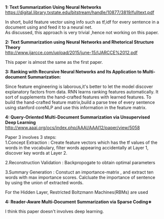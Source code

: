 <b>1: Text Summarization Using Neural Networks  </b>  
https://digital.library.txstate.edu/bitstream/handle/10877/3819/fulltext.pdf  

In short, build feature vector using info such as tf,idf for every sentence in a document using and feed it to a neural net.  
As discussed, this approach is very trivial ,hence not working on this paper. 

<b>2: Text Summarization using Neural Networks and Rhetorical Structure Theory </b>  
http://www.ijarcce.com/upload/2015/june-15/IJARCCE%2012.pdf  

This paper is almost the same as the first paper.  

<b>3: Ranking with Recursive Neural Networks and Its Application to Multi-document Summarization:  </b>  

Since feature engineering is laborous,it's better to let the model discover
explanatory factors from data. RNN learns ranking features automatically.
It sort of supplements the hand-crafted features with learned features.
To build the hand-crafted feature matrix,build a parse tree of every sentence using stanford coreNLP and 
use this information in the feature matrix.

<b>4: Query-Oriented Multi-Document Summarization via Unsupervised Deep Learning  </b>  
http://www.aaai.org/ocs/index.php/AAAI/AAAI12/paper/view/5058  

Paper 3 involves 3 steps:  
1.Concept Extraction :  Create feature vectors which has the tf values of the words in the vocabulary, filter words appearing accidentally at Layer 1, discover key words at Layer 2.  
  
2.Reconstruction Validation : Backpropogate to obtain optimal parameters  
  
3.Summary Generation  :  Constuct an importance-matrix , and extract ten words with max importance scores. Calcluate the importance of sentence by using the union of extracted words.  
  
For the Hidden Layer, Restricted Boltzmann Machines(RBMs) are used  

<b>4: Reader-Aware Multi-Document Summarization via Sparse Coding∗  </b>

I think this paper doesn't involves deep learning.  





